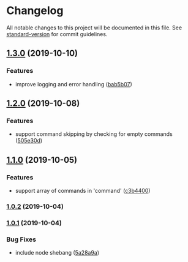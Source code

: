 # Changelog

All notable changes to this project will be documented in this file. See [standard-version](https://github.com/conventional-changelog/standard-version) for commit guidelines.

## [1.3.0](https://github.com/lightpohl/node-shell-batcher/compare/v1.2.0...v1.3.0) (2019-10-10)


### Features

* improve logging and error handling ([bab5b07](https://github.com/lightpohl/node-shell-batcher/commit/bab5b07))

## [1.2.0](https://github.com/lightpohl/node-shell-batcher/compare/v1.1.0...v1.2.0) (2019-10-08)


### Features

* support command skipping by checking for empty commands ([505e30d](https://github.com/lightpohl/node-shell-batcher/commit/505e30d))

## [1.1.0](https://github.com/lightpohl/node-shell-batcher/compare/v1.0.2...v1.1.0) (2019-10-05)


### Features

* support array of commands in 'command' ([c3b4400](https://github.com/lightpohl/node-shell-batcher/commit/c3b4400))

### [1.0.2](https://github.com/lightpohl/node-shell-batcher/compare/v1.0.1...v1.0.2) (2019-10-04)

### [1.0.1](https://github.com/lightpohl/node-shell-batcher/compare/v1.0.0...v1.0.1) (2019-10-04)


### Bug Fixes

* include node shebang ([5a28a9a](https://github.com/lightpohl/node-shell-batcher/commit/5a28a9a))
